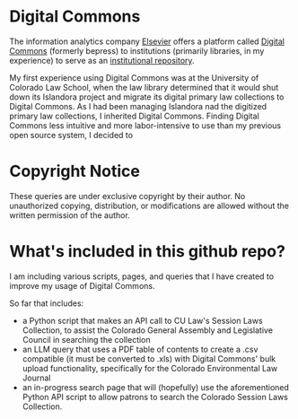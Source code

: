 # Digital Commons
The information analytics company <a href="https://www.elsevier.com/">Elsevier</a> offers a platform called <a href="https://www.elsevier.com/products/digital-commons">Digital Commons</a> (formerly bepress) to institutions (primarily libraries, in my experience) to serve as an <a href="https://en.wikipedia.org/wiki/Institutional_repository">institutional repository</a>.

My first experience using Digital Commons was at the University of Colorado Law School, when the law library determined that it would shut down its Islandora project and migrate its digital primary law collections to Digital Commons. As I had been managing Islandora nad the digitized primary law collections, I inherited Digital Commons. Finding Digital Commons less intuitive and more labor-intensive to use than my previous open source system, I decided to 

# Copyright Notice
These queries are under exclusive copyright by their author. No unauthorized copying, distribution, or modifications are allowed without the written permission of the author.

# What's included in this github repo?
I am including various scripts, pages, and queries that I have created to improve my usage of Digital Commons.

So far that includes:
<ul>
  <li>a Python script that makes an API call to CU Law's Session Laws Collection, to assist the Colorado General Assembly and Legislative Council in searching the collection</li>
  <li>an LLM query that uses a PDF table of contents to create a .csv compatible (it must be converted to .xls) with Digital Commons' bulk upload functionality, specifically for the Colorado Environmental Law Journal</li>
  <li>an in-progress search page that will (hopefully) use the aforementioned Python API script to allow patrons to search the Colorado Session Laws Collection.</li>
</ul>
